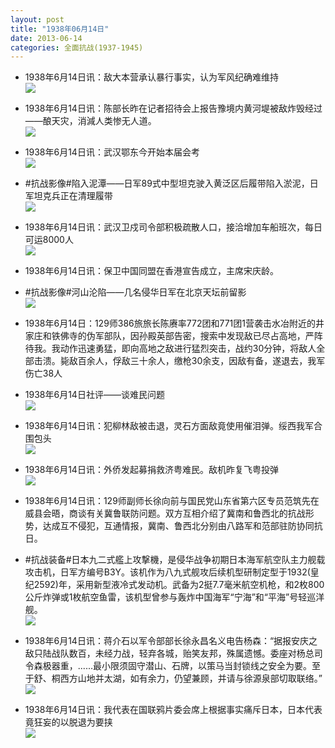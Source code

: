```yaml
---
layout: post
title: "1938年06月14日"
date: 2013-06-14
categories: 全面抗战(1937-1945)
---
```


<meta name="referrer" content="no-referrer" />

- 1938年6月14日讯：敌大本营承认暴行事实，认为军风纪确难维持 <br/><img src="https://ww1.sinaimg.cn/large/aca367d8jw1e5o0rdia52j20fx0a175t.jpg" />

- 1938年6月14日讯：陈部长昨在记者招待会上报告豫境内黄河堤被敌炸毁经过——酿天灾，消減人类惨无人道。  <br/><img src="https://ww1.sinaimg.cn/large/aca367d8jw1e5nz0z9faij20b91b2jvj.jpg" />

- 1938年6月14日讯：武汉鄂东今开始本届会考 <br/><img src="https://ww4.sinaimg.cn/large/aca367d8jw1e5nxaijpxej20bi09zq43.jpg" />

- #抗战影像#陷入泥潭——日军89式中型坦克驶入黄泛区后履带陷入淤泥，日军坦克兵正在清理履带 <br/><img src="https://ww2.sinaimg.cn/large/aca367d8jw1e5nrsznjehj20fs0m7af0.jpg" />

- 1938年6月14日讯：武汉卫戍司令部积极疏散人口，接洽增加车船班次，每日可运8000人 <br/><img src="https://ww3.sinaimg.cn/large/aca367d8jw1e5nqcwl2zdj20a209w0tn.jpg" />

- 1938年6月14日讯：保卫中国同盟在香港宣告成立，主席宋庆龄。 

- #抗战影像#河山沦陷——几名侵华日军在北京天坛前留影 <br/><img src="https://ww1.sinaimg.cn/large/aca367d8jw1e5nocy5bp4j20be0h2dgf.jpg" />

- 1938年6月14日：129师386旅旅长陈赓率772团和771团1营袭击水冶附近的井家庄和铁佛寺的伪军部队，因孙殿英部告密，搜索中发现敌已尽占高地，严阵待我。我动作迅速勇猛，即向高地之敌进行猛烈突击，战约30分钟，将敌人全部击溃。毙敌百余人，俘敌三十余人，缴枪30余支，因敌有备，遂退去，我军伤亡38人 

- 1938年6月14日社评——谈难民问题 <br/><img src="https://ww2.sinaimg.cn/large/aca367d8jw1e5nl5k5aqaj20c118843b.jpg" />

- 1938年6月14日讯：犯柳林敌被击退，灵石方面敌竟使用催泪弹。绥西我军合围包头 <br/><img src="https://ww4.sinaimg.cn/large/aca367d8jw1e5njf667obj20c11jwjxl.jpg" />

- 1938年6月14日讯：外侨发起募捐救济粤难民。敌机昨复飞粤投弹 <br/><img src="https://ww4.sinaimg.cn/large/aca367d8jw1e5nhorrs7vj20c10pa761.jpg" />

- 1938年6月14日讯：129师副师长徐向前与国民党山东省第六区专员范筑先在威县会晤，商谈有关冀鲁联防问题。双方互相介绍了冀南和鲁西北的抗战形势，达成互不侵犯，互通情报，冀南、鲁西北分别由八路军和范部驻防协同抗日。 

- #抗战装备#日本九二式艦上攻撃機，是侵华战争初期日本海军航空队主力舰载攻击机，日军方编号B3Y。该机作为八九式舰攻后续机型研制定型于1932(皇纪2592)年，采用新型液冷式发动机。武备为2挺7.7毫米航空机枪，和2枚800公斤炸弹或1枚航空鱼雷，该机型曾参与轰炸中国海军“宁海”和“平海”号轻巡洋舰。 <br/><img src="https://ww4.sinaimg.cn/large/aca367d8jw1e5net7zv5ij20c10gyaam.jpg" />

- 1938年6月14日讯：蒋介石以军令部部长徐永昌名义电告杨森：“据报安庆之敌只陆战队数百，未经力战，轻弃各城，贻笑友邦，殊属遗憾。委座对杨总司令森极器重，......最小限须固守潜山、石牌，以策马当封锁线之安全为要。至于舒、桐西方山地并太湖，如有余力，仍望兼顾，并请与徐源泉部切取联络。”  <br/><img src="https://ww1.sinaimg.cn/large/aca367d8jw1e5nc9g0wrwj206y095glv.jpg" />

- 1938年6月14日讯：我代表在国联鸦片委会席上根据事实痛斥日本，日本代表竟狂妄的以脱退为要挟 <br/><img src="https://ww2.sinaimg.cn/large/aca367d8jw1e5nar5ntzqj20bo0gbabq.jpg" />

